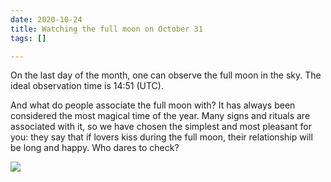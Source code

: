```yaml
---
date: 2020-10-24
title: Watching the full moon on October 31
tags: []

---
```

On the last day of the month, one can observe the full moon in the sky. The ideal observation time is 14:51 (UTC).  
  
And what do people associate the full moon with? It has always been considered the most magical time of the year. Many signs and rituals are associated with it, so we have chosen the simplest and most pleasant for you: they say that if lovers kiss during the full moon, their relationship will be long and happy. Who dares to check?

![](/images/bridge_n.png)
